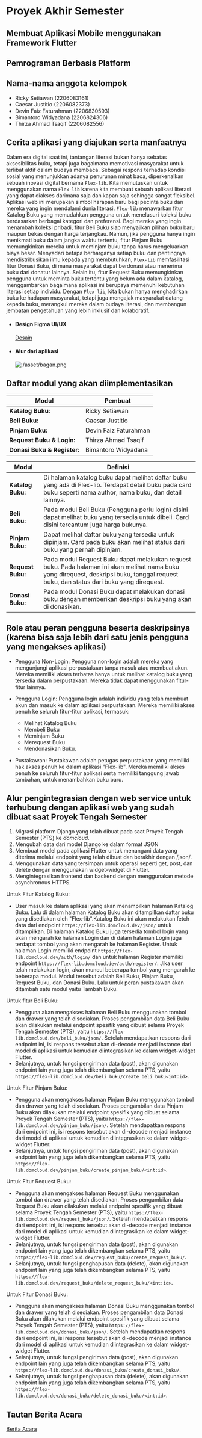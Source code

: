 # Proyek Akhir Semester
## Membuat Aplikasi Mobile menggunakan Framework Flutter
## Pemrograman Berbasis Platform

## Nama-nama anggota kelompok
- Ricky Setiawan        (2206083161) 
- Caesar Justitio       (2206082373)
- Devin Faiz Faturahman (2206830593)
- Bimantoro Widyadana   (2206824306)
- Thirza Ahmad Tsaqif   (2206082556)

## Cerita aplikasi yang diajukan serta manfaatnya
Dalam era digital saat ini, tantangan literasi bukan hanya sebatas aksesibilitas buku, tetapi juga bagaimana memotivasi masyarakat untuk terlibat aktif dalam budaya membaca. Sebagai respons terhadap kondisi sosial yang menunjukkan adanya penurunan minat baca, diperkenalkan sebuah inovasi digital bernama `Flex-lib`. Kita memutuskan untuk menggunakan nama `Flex-lib` karena kita membuat sebuah aplikasi literasi yang dapat diakses darimana saja dan kapan saja sehingga sangat fleksibel. Aplikasi web ini merupakan simbol harapan baru bagi pecinta buku dan mereka yang ingin mendalami dunia literasi. `Flex-lib` menawarkan fitur Katalog Buku yang memudahkan pengguna untuk menelusuri koleksi buku berdasarkan berbagai kategori dan preferensi. Bagi mereka yang ingin menambah koleksi pribadi, fitur Beli Buku siap menyajikan pilihan buku baru maupun bekas dengan harga terjangkau. Namun, jika pengguna hanya ingin menikmati buku dalam jangka waktu tertentu, fitur Pinjam Buku memungkinkan mereka untuk meminjam buku tanpa harus mengeluarkan biaya besar. Menyadari betapa berharganya setiap buku dan pentingnya mendistribusikan ilmu kepada yang membutuhkan, `Flex-lib` memfasilitasi fitur Donasi Buku, di mana masyarakat dapat berdonasi atau menerima buku dari donatur lainnya. Selain itu, fitur Request Buku memungkinkan pengguna untuk meminta buku tertentu yang belum ada dalam katalog, menggambarkan bagaimana aplikasi ini berupaya memenuhi kebutuhan literasi setiap individu. Dengan `Flex-lib`, kita bukan hanya menghadirkan buku ke hadapan masyarakat, tetapi juga mengajak masyarakat datang kepada buku, merangkul mereka dalam budaya literasi, dan membangun jembatan pengetahuan yang lebih inklusif dan kolaboratif.

- #### Design Figma UI/UX
  [Desain](https://www.figma.com/file/03JiZU83IzHyWpFgpcsoTf/Untitled?type=design&node-id=0%3A1&mode=design&t=BLakLmqRScbhAlMs-1)

- #### Alur dari aplikasi
  ![./asset/bagan.png](./asset/bagan.png)

## Daftar modul yang akan diimplementasikan  
| Modul          | Pembuat                                                                                                                                                                      |
|---------------------------------------|---------------------------------------|
| **Katalog Buku:** | Ricky Setiawan                                                                                                                                                                                |
| **Beli Buku:**    | Caesar Justitio                                                                                                                                                                               |                                                                                                                                                                   |
| **Pinjam Buku:**  | Devin Faiz Faturahman                                                                                                                                                                               |                                                                                                            
| **Request Buku & Login:** | Thirza Ahmad Tsaqif                                                                                                                                                                               |
| **Donasi Buku & Register:** | Bimantoro Widyadana                                                                                                                                                                               |


| Modul          |Definisi                                                                                                                                                                      |
|---------------------------------------|---------------------------------------|
| **Katalog Buku:** |  Di halaman katalog buku dapat melihat daftar buku yang ada di Flex-lib. Terdapat detail buku pada card buku seperti nama author, nama buku, dan detail lainnya.                                                                                                                                                                               |
| **Beli Buku:**    | Pada modul Beli Buku (Pengguna perlu login) disini dapat melihat buku yang tersedia untuk dibeli. Card disini tercantum juga harga bukunya.                                                                                                                                                                          |                                                                                                                                                                   |
| **Pinjam Buku:**  |  Dapat melihat daftar buku yang tersedia untuk dipinjam. Card pada buku akan melihat status dari buku yang pernah dipinjam.                                                                                                                                                                          |                                                                                                            
| **Request Buku:** | Pada modul Request Buku dapat melakukan request buku. Pada halaman ini akan melihat nama buku yang direquest, deskripsi buku, tanggal request buku, dan status dari buku yang direquest.                                                                                                                                                                       |
| **Donasi Buku:** | Pada modul Donasi Buku dapat melakukan donasi buku dengan memberikan deskripsi buku yang akan di donasikan.                                                                                                                                                                               |

## Role atau peran pengguna beserta deskripsinya (karena bisa saja lebih dari satu jenis pengguna yang mengakses aplikasi)
- Pengguna Non-Login:
Pengguna non-login adalah mereka yang mengunjungi aplikasi perpustakaan tanpa masuk atau membuat akun. Mereka memiliki akses terbatas hanya untuk melihat katalog buku yang tersedia dalam perpustakaan. Mereka tidak dapat menggunakan fitur-fitur lainnya.

- Pengguna Login:
Pengguna login adalah individu yang telah membuat akun dan masuk ke dalam aplikasi perpustakaan. Mereka memiliki akses penuh ke seluruh fitur-fitur aplikasi, termasuk:
  * Melihat Katalog Buku
  * Membeli Buku
  * Meminjam Buku
  * Merequest Buku
  * Mendonasikan Buku.
  
- Pustakawan:
Pustakawan adalah petugas perpustakaan yang memiliki hak akses penuh ke dalam aplikasi "Flex-lib". Mereka memiliki akses penuh ke seluruh fitur-fitur aplikasi serta memiliki tanggung jawab tambahan, untuk menambahkan buku baru.

## Alur pengintegrasian dengan web service untuk terhubung dengan aplikasi web yang sudah dibuat saat Proyek Tengah Semester

1. Migrasi platform Django yang telah dibuat pada saat Proyek Tengah Semester (PTS) ke _domcloud_.
2. Mengubah data dari model Django ke dalam format JSON
3. Membuat model pada aplikasi Flutter untuk menangani data yang diterima melalui endpoint yang telah dibuat dan berakhir dengan /json/.
4. Menggunakan data yang tersimpan untuk operasi seperti get, post, dan delete dengan menggunakan widget-widget di Flutter.
5. Mengintegrasikan frontend dan backend dengan menggunakan metode asynchronous HTTPS.

Untuk Fitur Katalog Buku: <br>
- User masuk ke dalam aplikasi yang akan menampilkan halaman Katalog Buku. Lalu di dalam halaman Katalog Buku akan ditampilkan daftar buku yang disediakan oleh "Flex-lib".Katalog Buku ini akan melakukan fetch data dari endpoint `https://flex-lib.domcloud.dev/json/` untuk ditampilkan. Di halaman Katalog Buku juga tersedia tombol login yang akan mengarah ke halaman Login dan di dalam halaman Login juga terdapat tombol yang akan mengarah ke halaman Register. Untuk halaman Login memiliki endpoint `https://flex-lib.domcloud.dev/auth/login/` dan untuk halaman Register memiliki endpoint `https://flex-lib.domcloud.dev/auth/register/`.
Jika user telah melakukan login, akan muncul beberapa tombol yang mengarah ke beberapa modul. Modul tersebut adalah Beli Buku, Pinjam Buku, Request Buku, dan Donasi Buku. Lalu untuk peran pustakawan akan ditambah satu modul yaitu Tambah Buku.

Untuk fitur Beli Buku:
- Pengguna akan mengakses halaman Beli Buku menggunakan tombol dan drawer yang telah disediakan. Proses pengambilan data Beli Buku akan dilakukan melalui endpoint spesifik yang dibuat selama Proyek Tengah Semester (PTS), yaitu `https://flex-lib.domcloud.dev/beli_buku/json/`. Setelah mendapatkan respons dari endpoint ini, isi respons tersebut akan di-decode menjadi instance dari model di aplikasi untuk kemudian diintegrasikan ke dalam widget-widget Flutter.
- Selanjutnya, untuk fungsi pengiriman data (post), akan digunakan endpoint lain yang juga telah dikembangkan selama PTS, yaitu `https://flex-lib.domcloud.dev/beli_buku/create_beli_buku<int:id>`.

Untuk Fitur Pinjam Buku: <br>
- Pengguna akan mengakses halaman Pinjam Buku menggunakan tombol dan drawer yang telah disediakan. Proses pengambilan data Pinjam Buku akan dilakukan melalui endpoint spesifik yang dibuat selama Proyek Tengah Semester (PTS), yaitu `https://flex-lib.domcloud.dev/pinjam_buku/json/`. Setelah mendapatkan respons dari endpoint ini, isi respons tersebut akan di-decode menjadi instance dari model di aplikasi untuk kemudian diintegrasikan ke dalam widget-widget Flutter.
- Selanjutnya, untuk fungsi pengiriman data (post), akan digunakan endpoint lain yang juga telah dikembangkan selama PTS, yaitu `https://flex-lib.domcloud.dev/pinjam_buku/create_pinjam_buku/<int:id>`.

Untuk Fitur Request Buku: <br>
- Pengguna akan mengakses halaman Request Buku menggunakan tombol dan drawer yang telah disediakan. Proses pengambilan data Request Buku akan dilakukan melalui endpoint spesifik yang dibuat selama Proyek Tengah Semester (PTS), yaitu `https://flex-lib.domcloud.dev/request_buku/json/`. Setelah mendapatkan respons dari endpoint ini, isi respons tersebut akan di-decode menjadi instance dari model di aplikasi untuk kemudian diintegrasikan ke dalam widget-widget Flutter.
- Selanjutnya, untuk fungsi pengiriman data (post), akan digunakan endpoint lain yang juga telah dikembangkan selama PTS, yaitu `https://flex-lib.domcloud.dev/request_buku/create_request_buku/`.
- Selanjutnya, untuk fungsi penghapusan data (delete), akan digunakan endpoint lain yang juga telah dikembangkan selama PTS, yaitu `https://flex-lib.domcloud.dev/request_buku/delete_request_buku/<int:id>`.

Untuk Fitur Donasi Buku: <br>
- Pengguna akan mengakses halaman Donasi Buku menggunakan tombol dan drawer yang telah disediakan. Proses pengambilan data Donasi Buku akan dilakukan melalui endpoint spesifik yang dibuat selama Proyek Tengah Semester (PTS), yaitu `https://flex-lib.domcloud.dev/donasi_buku/json/`. Setelah mendapatkan respons dari endpoint ini, isi respons tersebut akan di-decode menjadi instance dari model di aplikasi untuk kemudian diintegrasikan ke dalam widget-widget Flutter.
- Selanjutnya, untuk fungsi pengiriman data (post), akan digunakan endpoint lain yang juga telah dikembangkan selama PTS, yaitu `https://flex-lib.domcloud.dev/donasi_buku/create_donasi_buku/`.
- Selanjutnya, untuk fungsi penghapusan data (delete), akan digunakan endpoint lain yang juga telah dikembangkan selama PTS, yaitu `https://flex-lib.domcloud.dev/donasi_buku/delete_donasi_buku/<int:id>`.

## Tautan Berita Acara
[Berita Acara](https://docs.google.com/spreadsheets/d/1G-1tKHE3ZCuPg560ifwNoP7c5bZUEQPgbGDF1paXKHA/edit?usp=sharing)